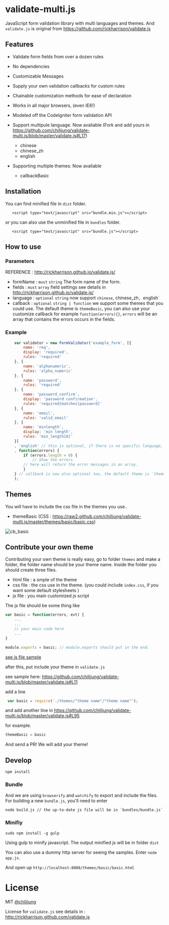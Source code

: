 # validate-multi.js

JavaScript form validation library with multi languages and themes. And `validate.js` is original from https://github.com/rickharrison/validate.js

## Features

- Validate form fields from over a dozen rules
- No dependencies
- Customizable Messages
- Supply your own validation callbacks for custom rules
- Chainable customization methods for ease of declaration
- Works in all major browsers, (even IE6!)
- Modeled off the CodeIgniter form validation API
- Support multipule language. Now avaliable (Fork and add yours in https://github.com/chilijung/validate-multi.js/blob/master/validate.js#L17)

	- chinese
	- chinese_zh
	- english

- Supporting multiple themes: Now avaliable

	- callbackBasic

## Installation

You can find minified file in `dist` folder.

``` 
   <script type="text/javascript" src="bundle.min.js"></script>
```

or you can also use the unminified file in `bundles` folder.

``` 
   <script type="text/javascript" src="bundle.js"></script>
```

## How to use

### Parameters 

REFERENCE : http://rickharrison.github.io/validate.js/

- formName : `must` `string` The form name of the form.
- fields : `must` `array` field settings see details in http://rickharrison.github.io/validate.js/
- language : `optional` `string` now support `chinese`, chinese_zh`, `english`
- callback : `optional` `string | function`  we support some themes that you could use. The default theme is `themeBasic`, you can also use your customize callback for example `function(errors){}`, `errors` will be an array that contains the errors occurs in the fields.

### Example

``` javascript
    var validator = new FormValidator('example_form', [{
        name: 'req',
        display: 'required', 
        rules: 'required'
    }, {
        name: 'alphanumeric',
        rules: 'alpha_numeric'
    }, {
        name: 'password',
        rules: 'required'
    }, {
        name: 'password_confirm',
        display: 'password confirmation',
        rules: 'required|matches[password]'
    }, {
        name: 'email',
        rules: 'valid_email'
    }, {
        name: 'minlength',
        display: 'min length',
        rules: 'min_length[8]'
    }]
    , 'english' // this is optional, if there is no specific language, it will default to `english`
    , function(errors) {
        if (errors.length > 0) {
            // Show the errors
	    // here will return the error messages in an array.
        }
    } // callback is now also optional too, the default theme is `themeBasic`.
    );

```

## Themes

You will have to include the css file in the themes you use..

- themeBasic (CSS : https://raw2.github.com/chilijung/validate-multi.js/master/themes/basic/basic.css)

![cb_basic](https://raw2.github.com/chilijung/validate-multi.js/master/preview/cb_basic.png)


## Contribute your own theme

Contributing your own theme is really easy, go to folder `themes` and make a folder, the folder name should be your theme name. Inside the folder you should create three files.

- html file : a smple of the theme
- css file : the css use in the theme. (you could include `index.css`, if you want some default stylesheets )
- js file : you main customized js script

The js file should be some thing like

```javascript
var basic = function(errors, evt) {
    ...
    ...
    // your main code here
    ...    
}

module.exports = basic; // module.exports should put in the end.

```
[see js file sample](https://github.com/chilijung/validate-multi.js/blob/master/themes/basic/basic.js)

after this, put include your theme in `validate.js`

see sample here: https://github.com/chilijung/validate-multi.js/blob/master/validate.js#L11

add a line 

```javascript
 var basic = require('./themes/"theme name"/"theme name"');
 ```

 and add another line in https://github.com/chilijung/validate-multi.js/blob/master/validate.js#L95

for example.

 ```javascript
 themeBasic = basic
```

And send a PR! We will add your theme!

## Develop

```
npm install
```

### Bundle

And we are using `browserify` and `watchify` to export and include the files. For building a new `bundle.js`, you'll need to enter

```
node build.js // the up-to-date js file will be in `bundles/bundle.js`
```

### Minifiy

```
sudo npm install -g gulp
```

Using gulp to minify javascript. The output minified js will be in folder `dist`

You can also use a dummy http server for seeing the samples. Enter `node app.js`.

And open up `http://localhost:8080/themes/basic/basic.html`



# License 

MIT [@chilijung](http://github.com/chilijung)

License for `validate.js` see details in : http://rickharrison.github.com/validate.js
